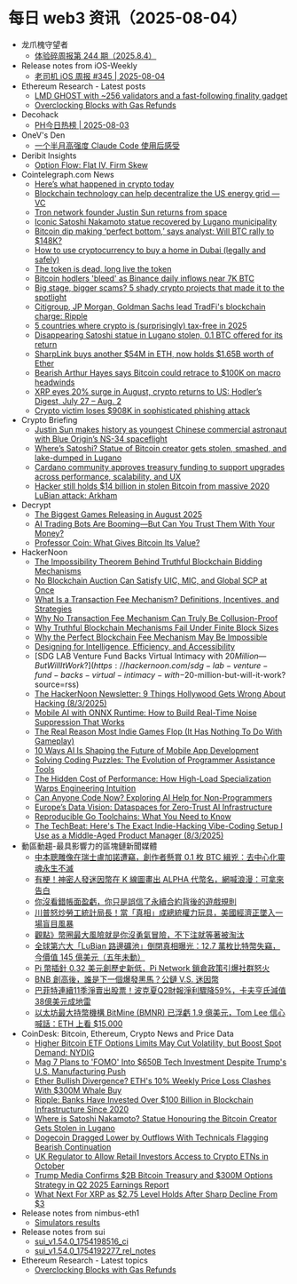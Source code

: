 # 每日 web3 资讯（2025-08-04）

- 龙爪槐守望者
  - [体验碎周报第 244 期（2025.8.4）](https://www.ftium4.com/ux-weekly-244.html)
- Release notes from iOS-Weekly
  - [老司机 iOS 周报 #345 | 2025-08-04](https://github.com/SwiftOldDriver/iOS-Weekly/releases/tag/%23345)
- Ethereum Research - Latest posts
  - [LMD GHOST with ~256 validators and a fast-following finality gadget](https://ethresear.ch/t/lmd-ghost-with-256-validators-and-a-fast-following-finality-gadget/22856#post_3)
  - [Overclocking Blocks with Gas Refunds](https://ethresear.ch/t/overclocking-blocks-with-gas-refunds/22862#post_1)
- Decohack
  - [PH今日热榜 | 2025-08-03](https://decohack.com/producthunt-daily-2025-08-03/)
- OneV's Den
  - [一个半月高强度 Claude Code 使用后感受](https://onevcat.com/2025/08/claude-code/)
- Deribit Insights
  - [Option Flow: Flat IV, Firm Skew](https://insights.deribit.com/option-flows/option-flow-flat-iv-firm-skew/)
- Cointelegraph.com News
  - [Here’s what happened in crypto today](https://cointelegraph.com/news/what-happened-in-crypto-today?utm_source=rss_feed&utm_medium=rss&utm_campaign=rss_partner_inbound)
  - [Blockchain technology can help decentralize the US energy grid — VC](https://cointelegraph.com/news/blockchain-technology-decentralize-us-energy-grid?utm_source=rss_feed&utm_medium=rss&utm_campaign=rss_partner_inbound)
  - [Tron network founder Justin Sun returns from space](https://cointelegraph.com/news/tron-founder-justin-sun-returns-space?utm_source=rss_feed&utm_medium=rss&utm_campaign=rss_partner_inbound)
  - [Iconic Satoshi Nakamoto statue recovered by Lugano municipality](https://cointelegraph.com/news/iconic-satoshi-nakamoto-statue-recovered-lugano?utm_source=rss_feed&utm_medium=rss&utm_campaign=rss_partner_inbound)
  - [Bitcoin dip making ‘perfect bottom,’ says analyst: Will BTC rally to $148K?](https://cointelegraph.com/news/bitcoin-dip-making-perfect-bottom-says-analyst-will-btc-rally-to-148k?utm_source=rss_feed&utm_medium=rss&utm_campaign=rss_partner_inbound)
  - [How to use cryptocurrency to buy a home in Dubai (legally and safely)](https://cointelegraph.com/news/how-to-use-cryptocurrency-to-buy-a-home-in-dubai-legally-and-safely?utm_source=rss_feed&utm_medium=rss&utm_campaign=rss_partner_inbound)
  - [The token is dead, long live the token](https://cointelegraph.com/news/token-is-dead-long-live-token?utm_source=rss_feed&utm_medium=rss&utm_campaign=rss_partner_inbound)
  - [Bitcoin hodlers &#039;bleed&#039; as Binance daily inflows near 7K BTC](https://cointelegraph.com/news/bitcoin-speculators-bleed-binance-daily-inflows-near-7k-btc?utm_source=rss_feed&utm_medium=rss&utm_campaign=rss_partner_inbound)
  - [Big stage, bigger scams? 5 shady crypto projects that made it to the spotlight](https://cointelegraph.com/news/5-shady-crypto-projects-that-made-it-to-the-spotlight?utm_source=rss_feed&utm_medium=rss&utm_campaign=rss_partner_inbound)
  - [Citigroup, JP Morgan, Goldman Sachs lead TradFi&#039;s blockchain charge: Ripple](https://cointelegraph.com/news/citigroup-jpmorgan-goldman-lead-blockchain-investment-ripple?utm_source=rss_feed&utm_medium=rss&utm_campaign=rss_partner_inbound)
  - [5 countries where crypto is (surprisingly) tax-free in 2025](https://cointelegraph.com/news/countries-where-crypto-is-tax-free?utm_source=rss_feed&utm_medium=rss&utm_campaign=rss_partner_inbound)
  - [Disappearing Satoshi statue in Lugano stolen, 0.1 BTC offered for its return](https://cointelegraph.com/news/satoshi-nakamoto-statue-stolen-lugano-0-1-btc-reward?utm_source=rss_feed&utm_medium=rss&utm_campaign=rss_partner_inbound)
  - [SharpLink buys another $54M in ETH, now holds $1.65B worth of Ether](https://cointelegraph.com/news/sharplink-buys-54m-eth-holdings-hit-1-65b?utm_source=rss_feed&utm_medium=rss&utm_campaign=rss_partner_inbound)
  - [Bearish Arthur Hayes says Bitcoin could retrace to $100K on macro headwinds](https://cointelegraph.com/news/arthur-hayes-says-bitcoin-may-fall-amid-macro-concerns?utm_source=rss_feed&utm_medium=rss&utm_campaign=rss_partner_inbound)
  - [XRP eyes 20% surge in August, crypto returns to US: Hodler’s Digest, July 27 – Aug. 2](https://cointelegraph.com/news/xrp-price-surge-crypto-firms-return-us-hodlers-digest?utm_source=rss_feed&utm_medium=rss&utm_campaign=rss_partner_inbound)
  - [Crypto victim loses $908K in sophisticated phishing attack](https://cointelegraph.com/news/crypto-victim-loses-908k-in-sophisticated-phishing-attack?utm_source=rss_feed&utm_medium=rss&utm_campaign=rss_partner_inbound)
- Crypto Briefing
  - [Justin Sun makes history as youngest Chinese commercial astronaut with Blue Origin’s NS-34 spaceflight](https://cryptobriefing.com/justin-sun-spaceflight-blue-origin-2/)
  - [Where’s Satoshi? Statue of Bitcoin creator gets stolen, smashed, and lake-dumped in Lugano](https://cryptobriefing.com/bitcoin-statue-theft-lugano/)
  - [Cardano community approves treasury funding to support upgrades across performance, scalability, and UX](https://cryptobriefing.com/cardano-treasury-funding-upgrades/)
  - [Hacker still holds $14 billion in stolen Bitcoin from massive 2020 LuBian attack: Arkham](https://cryptobriefing.com/lubian-bitcoin-theft-history/)
- Decrypt
  - [The Biggest Games Releasing in August 2025](https://decrypt.co/332868/biggest-games-releasing-august-2025)
  - [AI Trading Bots Are Booming—But Can You Trust Them With Your Money?](https://decrypt.co/333303/ai-trading-bots-booming-can-you-trust-them-with-your-money)
  - [Professor Coin: What Gives Bitcoin Its Value?](https://decrypt.co/333162/professor-coin-what-gives-bitcoin-value)
- HackerNoon
  - [The Impossibility Theorem Behind Truthful Blockchain Bidding Mechanisms](https://hackernoon.com/the-impossibility-theorem-behind-truthful-blockchain-bidding-mechanisms?source=rss)
  - [No Blockchain Auction Can Satisfy UIC, MIC, and Global SCP at Once](https://hackernoon.com/no-blockchain-auction-can-satisfy-uic-mic-and-global-scp-at-once?source=rss)
  - [What Is a Transaction Fee Mechanism? Definitions, Incentives, and Strategies](https://hackernoon.com/what-is-a-transaction-fee-mechanism-definitions-incentives-and-strategies?source=rss)
  - [Why No Transaction Fee Mechanism Can Truly Be Collusion-Proof](https://hackernoon.com/why-no-transaction-fee-mechanism-can-truly-be-collusion-proof?source=rss)
  - [Why Truthful Blockchain Mechanisms Fail Under Finite Block Sizes](https://hackernoon.com/why-truthful-blockchain-mechanisms-fail-under-finite-block-sizes?source=rss)
  - [Why the Perfect Blockchain Fee Mechanism May Be Impossible](https://hackernoon.com/why-the-perfect-blockchain-fee-mechanism-may-be-impossible?source=rss)
  - [Designing for Intelligence, Efficiency, and Accessibility](https://hackernoon.com/designing-for-intelligence-efficiency-and-accessibility?source=rss)
  - [SDG LAB Venture Fund Backs Virtual Intimacy with $20 Million — But Will It Work?](https://hackernoon.com/sdg-lab-venture-fund-backs-virtual-intimacy-with-$20-million-but-will-it-work?source=rss)
  - [The HackerNoon Newsletter: 9 Things Hollywood Gets Wrong About Hacking (8/3/2025)](https://hackernoon.com/8-3-2025-newsletter?source=rss)
  - [Mobile AI with ONNX Runtime: How to Build Real-Time Noise Suppression That Works](https://hackernoon.com/mobile-ai-with-onnx-runtime-how-to-build-real-time-noise-suppression-that-works?source=rss)
  - [The Real Reason Most Indie Games Flop (It Has Nothing To Do With Gameplay)](https://hackernoon.com/the-real-reason-most-indie-games-flop-it-has-nothing-to-do-with-gameplay?source=rss)
  - [10 Ways AI Is Shaping the Future of Mobile App Development](https://hackernoon.com/10-ways-ai-is-shaping-the-future-of-mobile-app-development?source=rss)
  - [Solving Coding Puzzles: The Evolution of Programmer Assistance Tools](https://hackernoon.com/solving-coding-puzzles-the-evolution-of-programmer-assistance-tools?source=rss)
  - [The Hidden Cost of Performance: How High-Load Specialization Warps Engineering Intuition](https://hackernoon.com/the-hidden-cost-of-performance-how-high-load-specialization-warps-engineering-intuition?source=rss)
  - [Can Anyone Code Now? Exploring AI Help for Non-Programmers](https://hackernoon.com/can-anyone-code-now-exploring-ai-help-for-non-programmers?source=rss)
  - [Europe’s Data Vision: Dataspaces for Zero-Trust AI Infrastructure](https://hackernoon.com/europes-data-vision-dataspaces-for-zero-trust-ai-infrastructure?source=rss)
  - [Reproducible Go Toolchains: What You Need to Know](https://hackernoon.com/reproducible-go-toolchains-what-you-need-to-know?source=rss)
  - [The TechBeat: Here's The Exact Indie-Hacking Vibe-Coding Setup I Use as a Middle-Aged Product Manager (8/3/2025)](https://hackernoon.com/8-3-2025-techbeat?source=rss)
- 動區動趨-最具影響力的區塊鏈新聞媒體
  - [中本聰雕像在瑞士盧加諾遭竊，創作者懸賞 0.1 枚 BTC 緝兇：去中心化靈魂永生不滅](https://www.blocktempo.com/satoshi-nakamoto-statue-stolen-in-lugano-switzerland/)
  - [有梗！神密人發迷因幣在 K 線圖畫出 ALPHA 代幣名，網喊浪漫：可拿來告白](https://www.blocktempo.com/a-mysterious-trader-created-a-new-coin-and-drew-alpha-on-the-k-line-chart/)
  - [你沒看錯帳面盈虧，你只是誤信了永續合約背後的遊戲規則](https://www.blocktempo.com/perpetual-contract-pnl-illusion/)
  - [川普怒炒勞工統計局長！當「真相」成總統權力玩具，美國經濟正墜入一場盲目風暴](https://www.blocktempo.com/when-truth-becomes-a-presidential-political-game-the-consequences-are-serious/)
  - [觀點》幣圈最大風險就是你沒勇氣冒險，不下注就等著被淘汰](https://www.blocktempo.com/the-biggest-risk-in-life-is-not-taking-any-risks/)
  - [全球第六大「LuBian 路邊礦池」倒閉真相曝光：12.7 萬枚比特幣失竊，今價值 145 億美元（五年未動）](https://www.blocktempo.com/145-billion-bitcoin-heist-lubian-exposed/)
  - [Pi 幣插針 0.32 美元創歷史新低，Pi Network 鎖倉政策引爆社群怒火](https://www.blocktempo.com/pi-network-lockup-controversy/)
  - [BNB 創高後，誰是下一個爆發黑馬？公鏈 V.S. 迷因幣](https://www.blocktempo.com/after-bnb-hits-a-new-high-who-will-be-the-next-dark-horse/)
  - [巴菲特連續11季淨賣出股票！波克夏Q2財報淨利驟降59%，卡夫亨氏減值38億美元成地雷](https://www.blocktempo.com/buffett-plays-waiting-game-2025-berkshire-cash/)
  - [以太坊最大持幣機構 BitMine (BMNR) 已浮虧 1.9 億美元，Tom Lee 信心喊話：ETH 上看 $15,000](https://www.blocktempo.com/bmnr-the-largest-ethereum-holder-suffered-short-term-floating-losses/)
- CoinDesk: Bitcoin, Ethereum, Crypto News and Price Data
  - [Higher Bitcoin ETF Options Limits May Cut Volatility, but Boost Spot Demand: NYDIG](https://www.coindesk.com/business/2025/08/03/higher-bitcoin-etf-options-limits-may-cut-volatility-but-boost-spot-demand-nydig)
  - [Mag 7 Plans to 'FOMO' Into $650B Tech Investment Despite Trump's U.S. Manufacturing Push](https://www.coindesk.com/markets/2025/08/03/mag-7-fomo-into-usd650b-tech-investment-despite-trump-s-u-s-manufacturing-push)
  - [Ether Bullish Divergence? ETH's 10% Weekly Price Loss Clashes With $300M Whale Buy](https://www.coindesk.com/markets/2025/08/03/ether-bullish-divergence-eth-s-10-weekly-price-loss-clashes-with-usd300m-whale-buy)
  - [Ripple: Banks Have Invested Over $100 Billion in Blockchain Infrastructure Since 2020](https://www.coindesk.com/business/2025/08/03/ripple-banks-have-invested-over-usd100-billion-in-blockchain-infrastructure-since-2020)
  - [Where is Satoshi Nakamoto? Statue Honouring the Bitcoin Creator Gets Stolen in Lugano](https://www.coindesk.com/markets/2025/08/03/where-is-satoshi-nakamoto-statue-honouring-the-bitcoin-creator-gets-stolen-in-lugano)
  - [Dogecoin Dragged Lower by Outflows With Technicals Flagging Bearish Continuation](https://www.coindesk.com/markets/2025/08/03/dogecoin-dragged-lower-by-outflows-with-technicals-flagging-bearish-continuation)
  - [UK Regulator to Allow Retail Investors Access to Crypto ETNs in October](https://www.coindesk.com/policy/2025/08/03/uk-regulator-to-allow-retail-investors-access-to-crypto-etns-in-october)
  - [Trump Media Confirms $2B Bitcoin Treasury and $300M Options Strategy in Q2 2025 Earnings Report](https://www.coindesk.com/markets/2025/08/03/trump-media-confirms-usd2b-bitcoin-treasury-and-usd300m-options-strategy-in-q2-2025-earnings-report)
  - [What Next For XRP as $2.75 Level Holds After Sharp Decline From $3](https://www.coindesk.com/markets/2025/08/03/what-next-for-xrp-as-usd2-75-level-holds-after-sharp-decline-from-usd3)
- Release notes from nimbus-eth1
  - [Simulators results](https://github.com/status-im/nimbus-eth1/releases/tag/sim-stat)
- Release notes from sui
  - [sui_v1.54.0_1754198516_ci](https://github.com/MystenLabs/sui/releases/tag/sui_v1.54.0_1754198516_ci)
  - [sui_v1.54.0_1754192277_rel_notes](https://github.com/MystenLabs/sui/releases/tag/sui_v1.54.0_1754192277_rel_notes)
- Ethereum Research - Latest topics
  - [Overclocking Blocks with Gas Refunds](https://ethresear.ch/t/overclocking-blocks-with-gas-refunds/22862)
